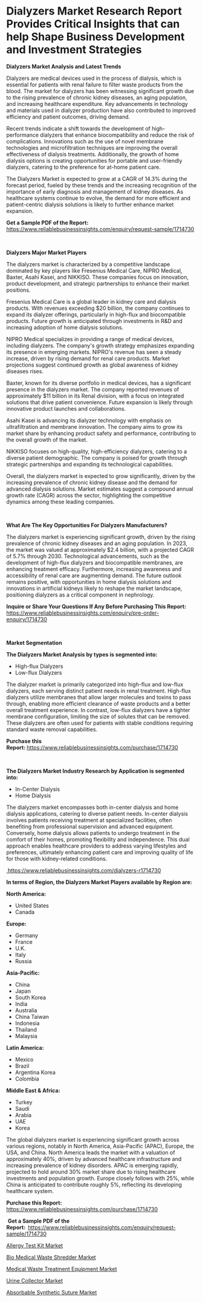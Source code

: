 <p><h1>Dialyzers Market Research Report Provides Critical Insights that can help Shape Business Development and Investment Strategies</h1></p><p><strong>Dialyzers Market Analysis and Latest Trends</strong></p>
<p><p>Dialyzers are medical devices used in the process of dialysis, which is essential for patients with renal failure to filter waste products from the blood. The market for dialyzers has been witnessing significant growth due to the rising prevalence of chronic kidney diseases, an aging population, and increasing healthcare expenditure. Key advancements in technology and materials used in dialyzer production have also contributed to improved efficiency and patient outcomes, driving demand.</p><p>Recent trends indicate a shift towards the development of high-performance dialyzers that enhance biocompatibility and reduce the risk of complications. Innovations such as the use of novel membrane technologies and microfiltration techniques are improving the overall effectiveness of dialysis treatments. Additionally, the growth of home dialysis options is creating opportunities for portable and user-friendly dialyzers, catering to the preference for at-home patient care.</p><p>The Dialyzers Market is expected to grow at a CAGR of 14.3% during the forecast period, fueled by these trends and the increasing recognition of the importance of early diagnosis and management of kidney diseases. As healthcare systems continue to evolve, the demand for more efficient and patient-centric dialysis solutions is likely to further enhance market expansion.</p></p>
<p><strong>Get a Sample PDF of the Report:&nbsp;</strong> <a href="https://www.reliablebusinessinsights.com/enquiry/request-sample/1714730?utm_campaign=1138&utm_medium=2&utm_source=Github&utm_content=ia&utm_term=04032025&utm_id=dialyzers">https://www.reliablebusinessinsights.com/enquiry/request-sample/1714730</a></p>
<p>&nbsp;</p>
<p><strong>Dialyzers Major Market Players</strong></p>
<p><p>The dialyzers market is characterized by a competitive landscape dominated by key players like Fresenius Medical Care, NIPRO Medical, Baxter, Asahi Kasei, and NIKKISO. These companies focus on innovation, product development, and strategic partnerships to enhance their market positions.</p><p>Fresenius Medical Care is a global leader in kidney care and dialysis products. With revenues exceeding $20 billion, the company continues to expand its dialyzer offerings, particularly in high-flux and biocompatible products. Future growth is anticipated through investments in R&D and increasing adoption of home dialysis solutions.</p><p>NIPRO Medical specializes in providing a range of medical devices, including dialyzers. The company's growth strategy emphasizes expanding its presence in emerging markets. NIPRO's revenue has seen a steady increase, driven by rising demand for renal care products. Market projections suggest continued growth as global awareness of kidney diseases rises.</p><p>Baxter, known for its diverse portfolio in medical devices, has a significant presence in the dialyzers market. The company reported revenues of approximately $11 billion in its Renal division, with a focus on integrated solutions that drive patient convenience. Future expansion is likely through innovative product launches and collaborations.</p><p>Asahi Kasei is advancing its dialyzer technology with emphasis on ultrafiltration and membrane innovation. The company aims to grow its market share by enhancing product safety and performance, contributing to the overall growth of the market.</p><p>NIKKISO focuses on high-quality, high-efficiency dialyzers, catering to a diverse patient demographic. The company is poised for growth through strategic partnerships and expanding its technological capabilities.</p><p>Overall, the dialyzers market is expected to grow significantly, driven by the increasing prevalence of chronic kidney disease and the demand for advanced dialysis solutions. Market estimates suggest a compound annual growth rate (CAGR) across the sector, highlighting the competitive dynamics among these leading companies.</p></p>
<p>&nbsp;</p>
<p><strong>What Are The Key Opportunities For Dialyzers Manufacturers?</strong></p>
<p><p>The dialyzers market is experiencing significant growth, driven by the rising prevalence of chronic kidney diseases and an aging population. In 2023, the market was valued at approximately $2.4 billion, with a projected CAGR of 5.7% through 2030. Technological advancements, such as the development of high-flux dialyzers and biocompatible membranes, are enhancing treatment efficacy. Furthermore, increasing awareness and accessibility of renal care are augmenting demand. The future outlook remains positive, with opportunities in home dialysis solutions and innovations in artificial kidneys likely to reshape the market landscape, positioning dialyzers as a critical component in nephrology.</p></p>
<p><strong>Inquire or Share Your Questions If Any Before Purchasing This Report:</strong> <a href="https://www.reliablebusinessinsights.com/enquiry/pre-order-enquiry/1714730?utm_campaign=1138&utm_medium=2&utm_source=Github&utm_content=ia&utm_term=04032025&utm_id=dialyzers">https://www.reliablebusinessinsights.com/enquiry/pre-order-enquiry/1714730</a></p>
<p>&nbsp;</p>
<p><strong>Market Segmentation</strong></p>
<p><strong>The Dialyzers Market Analysis by types is segmented into:</strong></p>
<p><ul><li>High-flux Dialyzers</li><li>Low-flux Dialyzers</li></ul></p>
<p><p>The dialyzer market is primarily categorized into high-flux and low-flux dialyzers, each serving distinct patient needs in renal treatment. High-flux dialyzers utilize membranes that allow larger molecules and toxins to pass through, enabling more efficient clearance of waste products and a better overall treatment experience. In contrast, low-flux dialyzers have a tighter membrane configuration, limiting the size of solutes that can be removed. These dialyzers are often used for patients with stable conditions requiring standard waste removal capabilities.</p></p>
<p><strong>Purchase this Report:&nbsp;</strong><a href="https://www.reliablebusinessinsights.com/purchase/1714730?utm_campaign=1138&utm_medium=2&utm_source=Github&utm_content=ia&utm_term=04032025&utm_id=dialyzers">https://www.reliablebusinessinsights.com/purchase/1714730</a></p>
<p>&nbsp;</p>
<p><strong>The Dialyzers Market Industry Research by Application is segmented into:</strong></p>
<p><ul><li>In-Center Dialysis</li><li>Home Dialysis</li></ul></p>
<p><p>The dialyzers market encompasses both in-center dialysis and home dialysis applications, catering to diverse patient needs. In-center dialysis involves patients receiving treatment at specialized facilities, often benefiting from professional supervision and advanced equipment. Conversely, home dialysis allows patients to undergo treatment in the comfort of their homes, promoting flexibility and independence. This dual approach enables healthcare providers to address varying lifestyles and preferences, ultimately enhancing patient care and improving quality of life for those with kidney-related conditions.</p></p>
<p><a href="https://www.reliablebusinessinsights.com/dialyzers-r1714730?utm_campaign=1138&utm_medium=2&utm_source=Github&utm_content=ia&utm_term=04032025&utm_id=dialyzers">&nbsp;https://www.reliablebusinessinsights.com/dialyzers-r1714730</a></p>
<p><strong>In terms of Region, the Dialyzers Market Players available by Region are:</strong></p>
<p>
    <p> <strong> North America: </strong>
        <ul>
            <li>United States</li>
            <li>Canada</li>
        </ul>
        </p> 
    <p> <strong> Europe: </strong>
        <ul>
            <li>Germany</li>
            <li>France</li>
            <li>U.K.</li>
            <li>Italy</li>
            <li>Russia</li>
        </ul>
        </p> 
    <p> <strong> Asia-Pacific: </strong>
        <ul>
            <li>China</li>
            <li>Japan</li>
            <li>South Korea</li>
            <li>India</li>
            <li>Australia</li>
            <li>China Taiwan</li>
            <li>Indonesia</li>
            <li>Thailand</li>
            <li>Malaysia</li>
        </ul>
        </p> 
    <p> <strong> Latin America: </strong>
        <ul>
            <li>Mexico</li>
            <li>Brazil</li>
            <li>Argentina Korea</li>
            <li>Colombia</li>
        </ul>
        </p> 
    <p> <strong> Middle East & Africa: </strong>
        <ul>
            <li>Turkey</li>
            <li>Saudi</li>
            <li>Arabia</li>
            <li>UAE</li>
            <li>Korea</li>
        </ul>
    </p>
    </p>
<p><p>The global dialyzers market is experiencing significant growth across various regions, notably in North America, Asia-Pacific (APAC), Europe, the USA, and China. North America leads the market with a valuation of approximately 40%, driven by advanced healthcare infrastructure and increasing prevalence of kidney disorders. APAC is emerging rapidly, projected to hold around 30% market share due to rising healthcare investments and population growth. Europe closely follows with 25%, while China is anticipated to contribute roughly 5%, reflecting its developing healthcare system.</p></p>
<p><strong>Purchase this Report: </strong><a href="https://www.reliablebusinessinsights.com/purchase/1714730?utm_campaign=1138&utm_medium=2&utm_source=Github&utm_content=ia&utm_term=04032025&utm_id=dialyzers">https://www.reliablebusinessinsights.com/purchase/1714730</a></p>
<p>&nbsp;<strong>Get a Sample PDF of the Report:&nbsp;&nbsp;</strong><a href="https://www.reliablebusinessinsights.com/enquiry/request-sample/1714730?utm_campaign=1138&utm_medium=2&utm_source=Github&utm_content=ia&utm_term=04032025&utm_id=dialyzers">https://www.reliablebusinessinsights.com/enquiry/request-sample/1714730</a></p>
<p><strong></strong></p>
<p><p><a href="https://github.com/welidaeisya/Market-Research-Report-List-1/blob/main/allergy-test-kit-market.md?utm_campaign=1138&utm_medium=2&utm_source=Github&utm_content=ia&utm_term=04032025&utm_id=dialyzers">Allergy Test Kit Market</a></p><p><a href="https://github.com/zhininzacher/Market-Research-Report-List-1/blob/main/bio-medical-waste-shredder-market.md?utm_campaign=1138&utm_medium=2&utm_source=Github&utm_content=ia&utm_term=04032025&utm_id=dialyzers">Bio Medical Waste Shredder Market</a></p><p><a href="https://github.com/sgroitrieu7f/Market-Research-Report-List-1/blob/main/medical-waste-treatment-equipment-market.md?utm_campaign=1138&utm_medium=2&utm_source=Github&utm_content=ia&utm_term=04032025&utm_id=dialyzers">Medical Waste Treatment Equipment Market</a></p><p><a href="https://github.com/donsonjupa/Market-Research-Report-List-1/blob/main/urine-collector-market.md?utm_campaign=1138&utm_medium=2&utm_source=Github&utm_content=ia&utm_term=04032025&utm_id=dialyzers">Urine Collector Market</a></p><p><a href="https://github.com/roehrtizonov/Market-Research-Report-List-1/blob/main/absorbable-synthetic-suture-market.md?utm_campaign=1138&utm_medium=2&utm_source=Github&utm_content=ia&utm_term=04032025&utm_id=dialyzers">Absorbable Synthetic Suture Market</a></p></p>